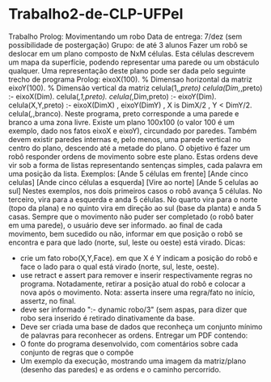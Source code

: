 # Trabalho2-de-CLP-UFPel
Trabalho Prolog: Movimentando um robo
Data de entrega: 7/dez (sem possibilidade de postergação)
Grupo: de até 3 alunos
Fazer um robô se deslocar em um plano composto de NxM células. Esta células descrevem um mapa da superfície, podendo representar uma parede ou um obstáculo qualquer. Uma representação deste plano pode ser dada pelo seguinte trecho de programa Prolog:
eixoX(100).   % Dimensao horizontal da matriz
eixoY(100).   % Dimensão vertical da matriz
celula(1,_,preto)
celula(Dim,_,preto) :- eixoX(Dim).
celula(_,1,preto).
celula(_,Dim,preto) :- eixoY(Dim).
celula(X,Y,preto) :- eixoX(DimX) , eixoY(DimY) , X is DimX/2 , Y < DimY/2.
celula(_,_,branco).
Neste programa, preto corresponde a uma parede e branco a uma zona livre. Existe um plano 100x100 (o valor 100 é um exemplo, dado nos fatos eixoX e eixoY), circundado por paredes. Também devem existir paredes internas e, pelo menos, uma parede vertical no centro do plano, descendo até a metade do plano.
O objetivo é fazer um robô responder ordens de movimento sobre este plano. Estas ordens deve vir sob a forma de listas representando sentenças simples, cada palavra em uma posição da lista. Exemplos:
[Ande 5 células em frente]
[Ande cinco celulas]
[Ande cinco células a esquerda]
[Vire ao norte]
[Ande 5 celulas ao sul]
Nestes exemplos, nos dois primeiros casos o robô avança 5 células. No terceiro, vira para a esquerda e anda 5 células. No quarto vira para o norte (topo da plana) e no quinto vira em direção ao sul (base da planta) e anda 5 casas. Sempre que o movimento não puder ser completado (o robô bater em uma parede), o usuário deve ser informado. ao final de cada movimento, bem sucedido ou não, informar em que posição o robô se encontra e para que lado (norte, sul, leste ou oeste) está virado.
Dicas:
- crie um fato robo(X,Y,Face). em que X é Y indicam a posição do robô e face o lado para o qual está virado (norte, sul, leste, oeste).
- use retract e assert para remover e inserir respectivamente regras no programa. Notadamente, retirar a posição atual do robô e colocar a nova após o movimento. Nota: asserta insere uma regra/fato no início, assertz, no final.
- deve ser informado ":- dynamic robo/3" (sem aspas, para dizer que robo sera inserido é retirado dinativamente da base.
- Deve ser criada uma base de dados que reconheça um conjunto mínimo de palavras para reconhecer as ordens.
Entregar um PDF contendo:
- O fonte do programa desenvolvido, com comentários sobre cada conjunto de regras que o compõe
- Um exemplo da execução, mostrando uma imagem da matriz/plano (desenho das paredes) e as ordens e o caminho percorrido.
